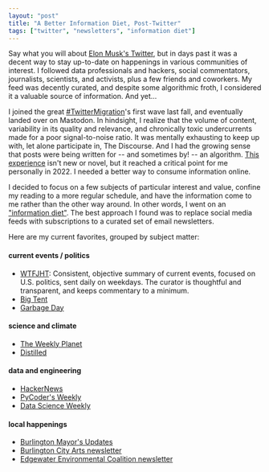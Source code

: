 ```yaml
---
layout: "post"
title: "A Better Information Diet, Post-Twitter"
tags: ["twitter", "newsletters", "information diet"]
---
```


Say what you will about [Elon Musk's Twitter](https://www.garbageday.email/i/83091513/comedy-is-legal-on-twitter-again-as-long-as-you-do-what-elon-musk-says), but in days past it was a decent way to stay up-to-date on happenings in various communities of interest. I followed data professionals and hackers, social commentators, journalists, scientists, and activists, plus a few friends and coworkers. My feed was decently curated, and despite some algorithmic froth, I considered it a valuable source of information. And yet...

I joined the great [#TwitterMigration](https://twitter.com/hashtag/TwitterMigration)'s first wave last fall, and eventually landed over on Mastodon. In hindsight, I realize that the volume of content, variability in its quality and relevance, and chronically toxic undercurrents made for a poor signal-to-noise ratio. It was mentally exhausting to keep up with, let alone participate in, The Discourse. And I had the growing sense that posts were being written for -- and sometimes by! -- an algorithm. [This experience](https://www.washingtonpost.com/news/wonk/wp/2013/04/01/the-problem-with-twitter) isn't new or novel, but it reached a critical point for me personally in 2022. I needed a better way to consume information online.

I decided to focus on a few subjects of particular interest and value, confine my reading to a more regular schedule, and have the information come to me rather than the other way around. In other words, I went on an ["information diet"](https://medium.com/future-crunch/the-information-diet-b84d683681ce). The best approach I found was to replace social media feeds with subscriptions to a curated set of email newsletters.

Here are my current favorites, grouped by subject matter:

#### current events / politics

- [WTFJHT](https://whatthefuckjusthappenedtoday.com): Consistent, objective summary of current events, focused on U.S. politics, sent daily on weekdays. The curator is thoughtful and transparent, and keeps commentary to a minimum.
- [Big Tent](https://crooked.com/newsletters/#big-tent)
- [Garbage Day](https://www.garbageday.email)

#### science and climate

- [The Weekly Planet](https://www.theatlantic.com/newsletters/weekly-planet)
- [Distilled](https://www.distilled.earth)

#### data and engineering

- [HackerNews](https://hackernewsletter.com)
- [PyCoder's Weekly](https://pycoders.com)
- [Data Science Weekly](https://www.datascienceweekly.org)

#### local happenings

- [Burlington Mayor's Updates](https://www.burlingtonvt.gov/mayor/mayorsupdates)
- [Burlington City Arts newsletter](https://www.burlingtoncityarts.org/)
- [Edgewater Environmental Coalition newsletter](https://www.edgewaterenvironmentalcoalition.org/connect)
